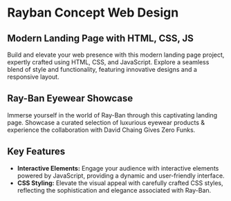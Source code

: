 # Rayban Concept Web Design
## Modern Landing Page with HTML, CSS, JS
Build and elevate your web presence with this modern landing page project, expertly crafted using HTML, CSS, and JavaScript. 
Explore a seamless blend of style and functionality, featuring innovative designs and a responsive layout.

## Ray-Ban Eyewear Showcase
Immerse yourself in the world of Ray-Ban through this captivating landing page. Showcase a curated selection of luxurious eyewear products & experience the collaboration with David Chaing Gives Zero Funks.

## Key Features
- **Interactive Elements:** Engage your audience with interactive elements powered by JavaScript, providing a dynamic and user-friendly interface.
- **CSS Styling:** Elevate the visual appeal with carefully crafted CSS styles, reflecting the sophistication and elegance associated with Ray-Ban.


